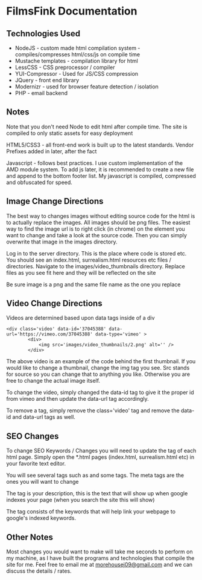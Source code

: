 FilmsFink Documentation
=

Technologies Used
-

-	NodeJS - custom made html compilation system - compiles/compresses html/css/js on compile time
-	Mustache templates - compilation library for html
-	LessCSS - CSS preprocessor / compiler
-	YUI-Compressor - Used for JS/CSS compression
-	JQuery - front end library
-	Modernizr - used for browser feature detection / isolation
-	PHP - email backend

Notes
-

Note that you don't need Node to edit html after compile time. The site is compiled to only static assets for easy deployment

HTML5/CSS3 - all front-end work is built up to the latest standards. Vendor Prefixes added in later, after the fact

Javascript - follows best practices. I use custom implementation of the AMD module system. To add js later, it is recommended to create a new file and append to the bottom footer list. My javascript is compiled, compressed and obfuscated for speed.

Image Change Directions
-

The best way to changes images without editing source code for the html is to actually replace the images. All images should be png files. The easiest way to find the image url is to right click (in chrome) on the element you want to change and take a look at the source code. Then you can simply overwrite that image in the images directory.

Log in to the server directory. This is the place where code is stored etc. You should see an index.html, surrealism.html resources etc files / directories. Navigate to the images/video_thumbnails directory. Replace files as you see fit here and they will be reflected on the site

Be sure image is a png and the same file name as the one you replace

	

Video Change Directions
-

Videos are determined based upon data tags inside of a div
	
	<div class='video' data-id='37045388' data-url='https://vimeo.com/37045388' data-type='vimeo' >
			<div>
				<img src='images/video_thumbnails/2.png' alt='' />
			</div>


The above video is an example of the code behind the first thumbnail. If you would like to change a thumbnail, change the img tag you see. Src stands for source so you can change that to anything you like. Otherwise you are free to change the actual image itself.

To change the video, simply changed the data-id tag to give it the proper id from vimeo and then update the data-url tag accordingly.

To remove a tag, simply remove the class='video' tag and remove the data-id and data-url tags as well.


SEO Changes
-

To change SEO Keywords / Changes you will need to update the <head> tag of each html page. Simply open the *.html pages (index.html, surrealism.html etc) in your favorite text editor. 

You will see several tags such as <!Doctype html><head> and some <meta > tags. The meta tags are the ones you will want to change

The <meta name='description'> tag is your description, this is the text that will show up when google indexes your page (when you search the site this will show)

The <meta name='keywords'> tag consists of the keywords that will help link your webpage to google's indexed keywords.

Other Notes
-

Most changes you would want to make will take me seconds to perform on my machine, as I have built the programs and technologies that compile the site for me. Feel free to email me at <morehousej09@gmail.com> and we can discuss the details / rates.



